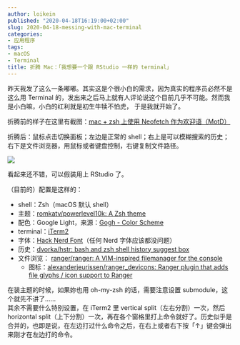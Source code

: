 ```yaml
---
author: loikein
published: "2020-04-18T16:19:00+02:00"
slug: 2020-04-18-messing-with-mac-terminal
categories:
- 应用程序
tags:
- macOS
- Terminal
title: 折腾 Mac：「我想要一个跟 RStudio 一样的 terminal」
---
```

昨天我发了这么一条嘟嘟。其实这是个很小白的需求，因为真实的程序员必然不是这么用
Terminal
的，发出来之后马上就有人评论说这个目前几乎不可能。然而我是小白嘛，小白的红利就是初生牛犊不怕虎，
于是我就开始了。  
  
折腾前的样子在这里有截图：[mac + zsh 上使用 Neofetch
作为欢迎语（MotD）](https://blog.loikein.one/2020/03/mac-zsh-neofetch-motd.html)  
  
折腾后：鼠标点击切换面板；左边是正常的
shell；右上是可以模糊搜索的历史；右下是文件浏览器，用鼠标或者键盘控制，右键复制文件路径。  

[![](../images/thumbnails/2020-04-18-zhe-teng-mac-wo-xiang-yao-yi-ge-gen-rstudio-yi-yang-de-terminal-%25E6%2588%25AA%25E5%25B1%258F2020-04-17%2B11.11.12.png)](../images/2020-04-18-zhe-teng-mac-wo-xiang-yao-yi-ge-gen-rstudio-yi-yang-de-terminal-%25E6%2588%25AA%25E5%25B1%258F2020-04-17%2B11.11.12.png)

看起来还不错，可以假装用上 RStudio 了。  
  
（目前的）配置是这样的：  

-   shell：Zsh（macOS 默认 shell）
-   主题：[romkatv/powerlevel10k: A Zsh
    theme](https://github.com/romkatv/powerlevel10k)
-   配色：Google Light，来源：[Gogh - Color
    Scheme](https://mayccoll.github.io/Gogh/)
-   terminal：[iTerm2](https://www.iterm2.com/)
-   字体：[Hack Nerd
    Font](https://github.com/ryanoasis/nerd-fonts/tree/master/patched-fonts/Hack)（任何
    Nerd 字体应该都没问题）
-   历史：[dvorka/hstr: bash and zsh shell history suggest
    box](https://github.com/dvorka/hstr)
-   文件浏览： [ranger/ranger: A VIM-inspired filemanager for the
    console](https://github.com/ranger/ranger)
    -   图标：[alexanderjeurissen/ranger\_devicons: Ranger plugin that
        adds file glyphs / icon support to
        Ranger](https://github.com/alexanderjeurissen/ranger_devicons)

在装主题的时候，如果妳也用 oh-my-zsh 的话，需要注意设置
submodule，这个就先不讲了……  
其余不需要什么特别设置，在 iTerm2 里 vertical
split（左右分割）一次，然后 horizontal
split（上下分割）一次，再在各个窗格里打上命令就好了。历史似乎是合并的，也即是说，在左边打过什么命令之后，在右上或者右下按「↑」键会弹出来刚才在左边打的命令。
